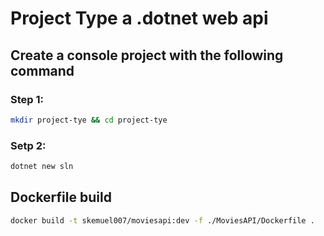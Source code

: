 # Project Type a .dotnet web api

## Create a console project with the following command

### Step 1:

```bash
mkdir project-tye && cd project-tye
```

### Setp 2:

```bash
dotnet new sln
```

## Dockerfile build

```bash
docker build -t skemuel007/moviesapi:dev -f ./MoviesAPI/Dockerfile .
```
